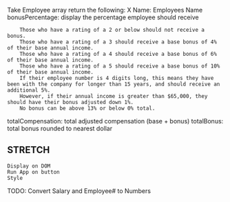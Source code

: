 Take Employee array return the following:
X Name: Employees Name
bonusPercentage: display the percentage employee should receive

        Those who have a rating of a 2 or below should not receive a bonus.
        Those who have a rating of a 3 should receive a base bonus of 4% of their base annual income.
        Those who have a rating of a 4 should receive a base bonus of 6% of their base annual income.
        Those who have a rating of a 5 should receive a base bonus of 10% of their base annual income.
        If their employee number is 4 digits long, this means they have been with the company for longer than 15 years, and should receive an additional 5%.
        However, if their annual income is greater than $65,000, they should have their bonus adjusted down 1%.
        No bonus can be above 13% or below 0% total.

totalCompensation: total adjusted compensation (base + bonus)
totalBonus: total bonus rounded to nearest dollar

## STRETCH

    Display on DOM
    Run App on button
    Style



TODO:
Convert Salary and Employee# to Numbers